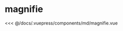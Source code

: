 # magnifie

<demo-block 
title="示例"
description="放大镜，适用于电商等平台放大细节">
  <md-magnifie  :endVal="520520520" ></md-magnifie>
  <highlight-code slot="highlight" lang="vue">
<<< @/docs/.vuepress/components/md/magnifie.vue
  </highlight-code>
</demo-block>




<start />